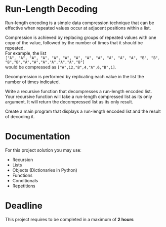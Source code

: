 # Run-Length Decoding

Run-length encoding is a simple data compression technique that can be effective
when repeated values occur at adjacent positions within a list.

Compression is achieved by replacing groups of repeated values with one copy of the value,
followed by the number of times that it should be repeated.  
For example, the list  
`["A", "A", "A", "A", "A", "A", "A", "A", "A", "A", "A", "A", "B", "B", "B","B","A","A","A","A","A","A","B"]`  
would be compressed as `["A",12,"B",4,"A",6,"B",1]`.

Decompression is performed by replicating each value in the list the number of times indicated.

Write a recursive function that decompresses a run-length encoded list.
Your recursive function will take a run-length compressed list as its only argument.
It will return the decompressed list as its only result.

Create a main program that displays a run-length encoded list and the result of decoding it.

# Documentation

For this project solution you may use:

- Recursion
- Lists
- Objects (Dictionaries in Python)
- Functions
- Conditionals
- Repetitions

# Deadline

This project requires to be completed in a maximum of **2 hours**
